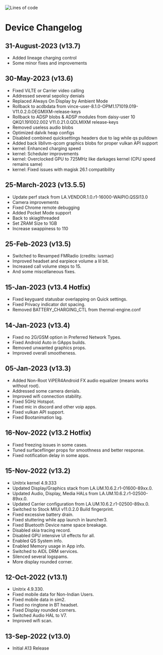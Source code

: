 ![Lines of code](https://img.shields.io/badge/Update%20Status-Active-orange)

# Device Changelog

## 31-August-2023 (v13.7)
- Added lineage charging control
- Some minor fixes and improvements

## 30-May-2023 (v13.6)
- Fixed ViLTE or Carrier video calling
- Addressed several sepolicy denials
- Replaced Always On Display by Ambient Mode
- Rollback to acdbdata from vince-user-8.1.0-OPM1.171019.019-V11.0.2.0.OEGMIXM-release-keys
- Rollback to ADSP blobs & ADSP modules from daisy-user 10 QKQ1.191002.002 V11.0.21.0.QDLMIXM release-keys
- Removed useless audio blobs
- Optimized dalvik heap configs
- Disabled combined quicksettings headers due to lag while qs pulldown
- Added back libllvm-qcom graphics blobs for proper vulkan API support
- kernel: Enhanced charging speed
- kernel: Scheduler improvements
- kernel: Overclocked GPU to 725MHz like darkages kernel (CPU speed remains same)
- kernel: Fixed issues with magisk 26.1 compatibility

## 25-March-2023 (v13.5.5)
- Update perf stack from LA.VENDOR.1.0.r1-16000-WAIPIO.QSSI13.0
- Camera improvements
- Fixed Chrome remote debugging
- Added Pocket Mode support
- Back to skiaglthreaded
- Set ZRAM Size to 1GB
- Increase swappiness to 110

## 25-Feb-2023 (v13.5)
- Switched to Revamped FMRadio (credits: iusmac)
- Improved headset and earpiece volume a lil bit.
- Increased call volume steps to 15.
- And some miscellaneous fixes.

## 15-Jan-2023 (v13.4 Hotfix)
- Fixed keyguard statusbar overlapping on Quick settings.
- Fixed Privacy indicator dot spacing.
- Removed BATTERY_CHARGING_CTL from thermal-engine.conf

## 14-Jan-2023 (v13.4)
- Fixed no 2G/GSM option in Preferred Network Types.
- Fixed Android Auto in GApps builds.
- Removed unwanted graphics props.
- Improved overall smootheness.

## 05-Jan-2023 (v13.3)
- Added Non-Root ViPER4Android FX audio equalizer (means works without root).
- Addressed some camera denials.
- Improved wifi connection stability.
- Fixed 5GHz Hotspot.
- Fixed mic in discord and other voip apps.
- Fixed vulkan API support.
- Fixed Bootanimation lag.

## 16-Nov-2022 (v13.2 Hotfix)
- Fixed freezing issues in some cases.
- Tuned surfaceflinger props for smoothness and better response.
- Fixed notification delay in some apps.

## 15-Nov-2022 (v13.2)
- Unitrix kernel 4.9.333
- Updated Display/Graphics stack from LA.UM.10.6.2.r1-01600-89xx.0.
- Updated Audio, Display, Media HALs from LA.UM.10.6.2.r1-02500-89xx.0.
- Updated Carrier configuration from LA.UM.10.6.2.r1-02500-89xx.0.
- Switched to Stock MIUI v11.0.2.0 Build fingerprint.
- Fixed excessive battery drain.
- Fixed stuttering while app launch in launcher3.
- Fixed Bluetooth Device name space breakage.
- Disabled skia tracing record.
- Disabled GPU intensive UI effects for all.
- Enabled QS System info.
- Enabled Memory usage in App info.
- Switched to AIDL DRM services.
- Silenced several logspams.
- More display rounded corner.

## 12-Oct-2022 (v13.1)
- Unitrix 4.9.330.
- Fixed mobile data for Non-Indian Users.
- Fixed mobile data in sim2.
- Fixed no ringtone in BT headset.
- Fixed Display rounded corners.
- Switched Audio HAL to V7.
- Improved wifi scan.

## 13-Sep-2022 (v13.0)
- Initial A13 Release
